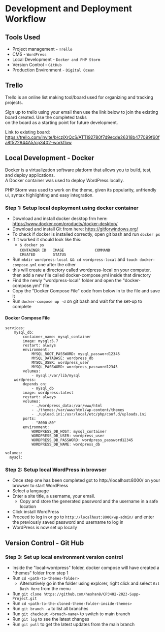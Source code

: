 # Development and Deployment Workflow

## Tools Used
* Project management - `Trello`
* CMS - `WordPress`
* Local Development - `Docker and PHP Storm`
* Version Control - `GitHub`
* Production Environment - `Digital Ocean`


## Trello

Trello is an online list making tool/board used for organizing and tracking projects.

Sign up to trello using your email then use the link below to join the existing board created. Use the completed tasks  
on the board as a starting point for future development.

Link to existing board: https://trello.com/invite/b/czjXrQcS/ATTI92780f7d9ecde26318b477099f60fa8f522944A5/cp3402-workflow

## Local Development - Docker

Docker is a virtualization software platform that allows you to build, test, and deploy applications.  
A Docker container was used to deploy WordPress locally.

PHP Storm was used to work on the theme, given its popularity, unfriendly ui, syntax highlighting and easy integration.

### Step 1: Setup local deployment using docker container
* Download and install docker desktop frm here: https://www.docker.com/products/docker-desktop/
* Download and install Git from here: https://gitforwindows.org/
* To check if docker is installed correctly, open git bash and run `docker ps`
* If it worked it should look like this:
  * `$ docker ps`    
    `CONTAINER ID   IMAGE              COMMAND                  CREATED        STATUS`
* Run `mkdir wordpress-local && cd wordpress-local` and  `touch docker-compose.yml` one after the other
* this will create a directory called wordpress-local on your computer, then add a new file called docker-compose.yml inside that directory
* Find the newly "wordpress-local" folder and open the "docker-compose.yml" file
* Copy the "Docker Compose File" code from below in to the file and save it
* Run `docker-compose up -d` on git bash and wait for the set-up to complete

#### Docker Compose File
```version: "3"
services:
    mysql_db:
        container_name: mysql_container
        image: mysql:5.7
        restart: always
        environment:
            MYSQL_ROOT_PASSWORD: mysql_password12345
            MYSQL_DATABASE: wordpress_db
            MYSQL_USER: wordpress_user
            MYSQL_PASSWORD: wordpress_password12345
        volumes:
            - mysql:/var/lib/mysql
    wordpress:
        depends_on:
            - mysql_db
        image: wordpress:latest
        restart: always
        volumes:
            - ./wordpress_data:/var/www/html
            - ./themes:/var/www/html/wp-content/themes
            - ./upload.ini:/usr/local/etc/php/conf.d/uploads.ini
        ports:
            - "8000:80"
        environment:
            WORDPRESS_DB_HOST: mysql_container
            WORDPRESS_DB_USER: wordpress_user
            WORDPRESS_DB_PASSWORD: wordpress_password12345
            WORDPRESS_DB_NAME: wordpress_db
            
volumes:
  mysql:  
```

### Step 2: Setup local WordPress in browser
* Once step one has been completed got to http://localhost:8000/ on your browser to start WordPress
* Select a language
* Enter a site title, a username, your email.
  * Copy and store the generated password and the username in a safe location
* Click install WordPress
* Proceed to log in or go to `http://localhost:8000/wp-admin/` and enter the previously saved password and username to log in
* WordPress is now set up locally

## Version Control - Git Hub
### Step 3: Set up local environment version control
* Inside the "local-wordpress" folder, docker compose will have created a "themes" folder from step 1
* Run `cd <path-to-themes-folder>`
  * Alternatively go in the folder using explorer, right click and select `Git Bash Here` from the menu
* Run `git clone https://github.com/heshan8/CP3402-2023-Supp-Project.git`
* Run `cd <path-to-the-cloned-theme-folder-inside-themes>`
* Run `git branch -a` to list all branches
* Run `git checkout <brnach-name>` to switch to main branch
* Run `git log` to see the latest changes
* Run `git pull` to get the latest updates from the main branch




